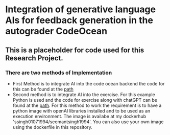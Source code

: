 # Integration of generative language AIs for feedback generation in the autograder CodeOcean 

## This is a placeholder for code used for this Research Project.

### There are two methods of Implementation

* First Method is to integrate AI into the code ocean backend the code for this can be found at the [path](https://github.com/seemantTUI/AutoGraderCodeOcen/tree/master/lib/code_ocean)
* Second method is to integrate AI into the exercise. For this example Python is used and the code for exercise along with chatGPT can be found at the [path](https://github.com/seemantTUI/AutoGraderCodeOcen/tree/master/lib/demo_python_excersise). For this method to work the requirement is to have a python image with openAI libraries installed and to be used as an execution environment. The image is availabe at my dockerhub 'ssingh01071994/seemantsingh1994'. You can also use your own image using the dockerfile in this repository.
